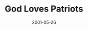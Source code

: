 ---
layout: message
category: message
series: "God Loves..."
title: "God Loves Patriots"
date: 2001-05-26
audio-description: "Let's look closer at those who play key roles in our lives and how God wants us to respond. "
audio: ""
audio-title: "God Loves Patriots"
audio-duration: "&#58;"
---